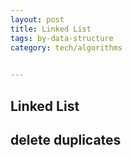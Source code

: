 ```yaml
---
layout: post
title: Linked List 
tags: by-data-structure
category: tech/algorithms
 

---
```


## Linked List

<script src="https://gist.github.com/selimslab/ec31bd954c63e08f54ae23d869f2952a.js"></script>

## delete duplicates 

<script src="https://gist.github.com/selimslab/a5d0b3913d277662660c11a6608900f9.js"></script>
